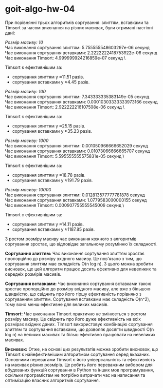 # goit-algo-hw-04

При порівнянні трьох алгоритмів сортування: злиттям, вставками та Timsort за часом виконання на різних масивах, були отримані настіпні дані: 

_Розмір масиву: 10_ \
Час виконання сортування злиттям: 5.755555548603297e-06 секунд \
Час виконання сортування вставками: 2.2222222418753922e-06 секунд \
Час виконання Timsort: 4.999999924216859e-07 секунд \

Timsort є ефективнішим за:
- сортування злиттям у ≈11.51 разів.
- сортування вставками у ≈4.45 разів.

_Розмір масиву: 100_ \
Час виконання сортування злиттям: 7.343333335383149e-05 секунд \
Час виконання сортування вставками: 0.00010303333333973166 секунд \
Час виконання Timsort: 2.922222216107508e-06 секунд \

Timsort є ефективнішим за:
- сортування злиттям у ≈25.15 разів.
- сортування вставками у ≈35.23 разів.

_Розмір масиву: 1000_ \
Час виконання сортування злиттям: 0.001050966666652029 секунд \
Час виконання сортування вставками: 0.01073066666665707 секунд \
Час виконання Timsort: 5.595555555575831e-05 секунд \

Timsort є ефективнішим за:
- сортування злиттям у ≈18.78 разів.
- сортування вставками у ≈191.79 разів.

_Розмір масиву: 10000_ \
Час виконання сортування злиттям: 0.012813577777781878 секунд \
Час виконання сортування вставками: 1.0779583000000155 секунд \
Час виконання Timsort: 0.000907755555545009 секунд \

Timsort є ефективнішим за:
- сортування злиттям у ≈14.11 разів.
- сортування вставками у ≈1187.85 разів.


З ростом розміру масиву час виконання кожного з алгоритмів сортування зростає, що відповідає загальному розумінню їх складності.

**Сортування злиттям:** Час виконання сортування злиттям зростає пропорційно до розміру вхідного масиву. Це пов'язано з тим, що сортування злиттям має складність O(n log n). 
З цього можна зробити висновок, що цей алгоритм працює досить ефективно для невеликих та середніх розмірів масивів.

**Сортування вставками:** Час виконання сортування вставками також зростає пропорційно до розміру вхідного масиву, але вже з більшою швидкістю, що свідчить про його гіршу ефективність порівняно з сортуванням злиттям. Сортування вставками має складність O(n^2), тому воно менш ефективне для великих масивів.

**Timsort:** Час виконання Timsort практично не змінюється з ростом розміру масиву. Це свідчить про його дуже ефективність на всіх розмірах вхідних даних. Timsort використовує комбінацію сортування злиттям та сортування вставками, що дозволяє досягти швидкості O(n log n) на великих масивах та більш ефективно працювати на невеликих масивах.

**Висновок:**
Отже, на основі цих результатів можна зробити висновок, що Timsort є найефективнішим алгоритмом сортування серед вказаних. Основними перевагами Timsort є його універсальність та ефективність на масивах різних розмірів. Це робить його переважним вибором для вбудованих функцій сортування в Python та інших мов програмування, оскільки програмістам не потрібно витрачати час на написання та оптимізацію власних алгоритмів сортування.

